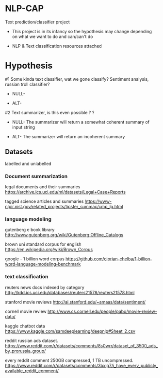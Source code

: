 # NLP-CAP
Text prediction/classifier project

- This project is in its infancy so the hypothesis may change depending on what we want to do and can/can't do 

- NLP & Text classification resources attached


# Hypothesis

#1 Some kinda text classifier, wat we gone classify? Sentiment analysis, russian troll classifier?

- NULL- 

- ALT-

#2 Text summarizer, is this even possible ? ? 

- NULL- The summarizer will return a somewhat coherent summary of input string

- ALT- The summarizer will return an incoherent summary


## Datasets
labelled and unlabelled

### Document summarization 

legal documents and their summaries
https://archive.ics.uci.edu/ml/datasets/Legal+Case+Reports

tagged science articles and summaries
https://www-nlpir.nist.gov/related_projects/tipster_summac/cmp_lg.html


### language modeling

gutenberg e book library
http://www.gutenberg.org/wiki/Gutenberg:Offline_Catalogs

brown uni standard corpus for english
https://en.wikipedia.org/wiki/Brown_Corpus

google - 1 billion word corpus
https://github.com/ciprian-chelba/1-billion-word-language-modeling-benchmark


### text classification 

reuters news docs indexed by category
http://kdd.ics.uci.edu/databases/reuters21578/reuters21578.html

stanford movie reviews
http://ai.stanford.edu/~amaas/data/sentiment/

cornell movie review 
http://www.cs.cornell.edu/people/pabo/movie-review-data/

kaggle chatbot data
https://www.kaggle.com/samdeeplearning/deepnlp#Sheet_2.csv

reddit russian ads dataset.
https://www.reddit.com/r/datasets/comments/8s0wrr/dataset_of_3500_ads_by_prorussia_group/

every reddit comment 250GB compressed, 1 TB uncompressed.
https://www.reddit.com/r/datasets/comments/3bxlg7/i_have_every_publicly_available_reddit_comment/
